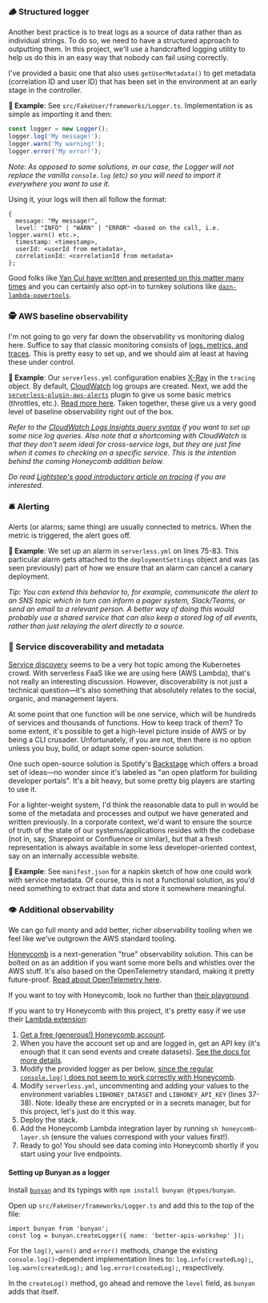 ### 🪵 Structured logger

Another best practice is to treat logs as a source of data rather than as individual strings. To do so, we need to have a structured approach to outputting them. In this project, we'll use a handcrafted logging utility to help us do this in an easy way that nobody can fail using correctly.

I've provided a basic one that also uses `getUserMetadata()` to get metadata (correlation ID and user ID) that has been set in the environment at an early stage in the controller.

**🎯 Example**: See `src/FakeUser/frameworks/Logger.ts`. Implementation is as simple as importing it and then:

```TypeScript
const logger = new Logger();
logger.log('My message!');
logger.warn('My warning!');
logger.error('My error!');
```

_Note: As opposed to some solutions, in our case, the Logger will not replace the vanilla `console.log` (etc) so you will need to import it everywhere you want to use it._

Using it, your logs will then all follow the format:

```
{
  message: "My message!",
  level: "INFO" | "WARN" | "ERROR" <based on the call, i.e. logger.warn() etc.>,
  timestamp: <timestamp>,
  userId: <userId from metadata>,
  correlationId: <correlationId from metadata>
};
```

Good folks like [Yan Cui have written and presented on this matter many times](https://www.slideshare.net/Codemotion/yan-cui-how-to-build-observability-into-a-serverless-application-codemotion-amsterdam-2019) and you can certainly also opt-in to turnkey solutions like [`dazn-lambda-powertools`](https://github.com/getndazn/dazn-lambda-powertools).

### 🕵️ AWS baseline observability

I'm not going to go very far down the observability vs monitoring dialog here. Suffice to say that classic monitoring consists of [logs, metrics, and traces](https://www.oreilly.com/library/view/distributed-systems-observability/9781492033431/ch04.html). This is pretty easy to set up, and we should aim at least at having these under control.

**🎯 Example**: Our `serverless.yml` configuration enables [X-Ray](https://aws.amazon.com/xray/) in the `tracing` object. By default, [CloudWatch](https://aws.amazon.com/cloudwatch/) log groups are created. Next, we add the [`serverless-plugin-aws-alerts`](https://github.com/ACloudGuru/serverless-plugin-aws-alerts) plugin to give us some basic metrics (throttles, etc.). [Read more here](https://www.serverless.com/blog/serverless-ops-metrics). Taken together, these give us a very good level of baseline observability right out of the box.

_Refer to the [CloudWatch Logs Insights query syntax](https://docs.aws.amazon.com/AmazonCloudWatch/latest/logs/CWL_QuerySyntax.html) if you want to set up some nice log queries. Also note that a shortcoming with CloudWatch is that they don't seem ideal for cross-service logs, but they are just fine when it comes to checking on a specific service. This is the intention behind the coming Honeycomb addition below._

_Do read [Lightstep's good introductory article on tracing](https://lightstep.com/distributed-tracing/) if you are interested._

### 🛎️ Alerting

Alerts (or alarms; same thing) are usually connected to metrics. When the metric is triggered, the alert goes off.

**🎯 Example**: We set up an alarm in `serverless.yml` on lines 75-83. This particular alarm gets attached to the `deploymentSettings` object and was (as seen previously) part of how we ensure that an alarm can cancel a canary deployment.

_Tip: You can extend this behavior to, for example, communicate the alert to an SNS topic which in turn can inform a pager system, Slack/Teams, or send an email to a relevant person. A better way of doing this would probably use a shared service that can also keep a stored log of all events, rather than just relaying the alert directly to a source._

### 📇 Service discoverability and metadata

[Service discovery](https://stackoverflow.com/questions/37148836/what-is-service-discovery-and-why-do-you-need-it) seems to be a very hot topic among the Kubernetes crowd. With serverless FaaS like we are using here (AWS Lambda), that's not really an interesting discussion. However, discoverability is not just a technical question—it's also something that absolutely relates to the social, organic, and management layers.

At some point that one function will be one service, which will be hundreds of services and thousands of functions. How to keep track of them? To some extent, it's possible to get a high-level picture inside of AWS or by being a CLI crusader. Unfortunately, if you are not, then there is no option unless you buy, build, or adapt some open-source solution.

One such open-source solution is Spotify's [Backstage](https://backstage.io) which offers a broad set of ideas—no wonder since it's labeled as "an open platform for building developer portals". It's a bit heavy, but some pretty big players are starting to use it.

For a lighter-weight system, I'd think the reasonable data to pull in would be some of the metadata and processes and output we have generated and written previously. In a corporate context, we'd want to ensure the source of truth of the state of our systems/applications resides with the codebase (not in, say, Sharepoint or Confluence or similar), but that a fresh representation is always available in some less developer-oriented context, say on an internally accessible website.

**🎯 Example**: See `manifest.json` for a napkin sketch of how one could work with service metadata. Of course, this is not a functional solution, as you'd need something to extract that data and store it somewhere meaningful.

### 👁️ Additional observability

We can go full monty and add better, richer observability tooling when we feel like we've outgrown the AWS standard tooling.

[Honeycomb](https://www.honeycomb.io) is a next-generation "true" observability solution. This can be bolted on as an addition if you want some more bells and whistles over the AWS stuff. It's also based on the OpenTelemetry standard, making it pretty future-proof. [Read about OpenTelemetry here](https://leaddev.com/monitoring-observability/rise-opentelemetry).

If you want to toy with Honeycomb, look no further than [their playground](https://www.honeycomb.io/play/).

If you want to try Honeycomb with this project, it's pretty easy if we use their [Lambda extension](https://github.com/honeycombio/honeycomb-lambda-extension):

1. [Get a free (generous!) Honeycomb account](https://www.honeycomb.io).
2. When you have the account set up and are logged in, get an API key (it's enough that it can send events and create datasets). [See the docs for more details](https://docs.honeycomb.io/api/api-keys/).
3. Modify the provided logger as per below, [since the regular `console.log()` does not seem to work correctly with Honeycomb](https://docs.honeycomb.io/getting-data-in/integrations/aws/aws-lambda/#javascript).
4. Modify `serverless.yml`, uncommenting and adding your values to the environment variables `LIBHONEY_DATASET` and `LIBHONEY_API_KEY` (lines 37-38). Note: Ideally these are encrypted or in a secrets manager, but for this project, let's just do it this way.
5. Deploy the stack.
6. Add the Honeycomb Lambda integration layer by running `sh honeycomb-layer.sh` (ensure the values correspond with your values first!).
7. Ready to go! You should see data coming into Honeycomb shortly if you start using your live endpoints.

#### Setting up Bunyan as a logger

Install [`bunyan`](https://github.com/trentm/node-bunyan) and its typings with `npm install bunyan @types/bunyan`.

Open up `src/FakeUser/frameworks/Logger.ts` and add this to the top of the file:

```
import bunyan from 'bunyan';
const log = bunyan.createLogger({ name: 'better-apis-workshop' });
```

For the `log()`, `warn()` and `error()` methods, change the existing `console.log()`-dependent implementation lines to: `log.info(createdLog);`, `log.warn(createdLog);` and `log.error(createdLog);`, respectively.

In the `createLog()` method, go ahead and remove the `level` field, as `bunyan` adds that itself.

